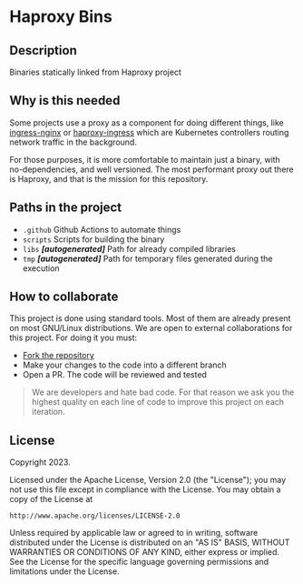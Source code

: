 # Haproxy Bins

## Description

Binaries statically linked from Haproxy project

## Why is this needed

Some projects use a proxy as a component for doing different things, 
like [ingress-nginx](https://github.com/kubernetes/ingress-nginx) or [haproxy-ingress](https://haproxy-ingress.github.io/)
which are Kubernetes controllers routing network traffic in the background. 

For those purposes, it is more comfortable to maintain just a binary, with no-dependencies, and well versioned. 
The most performant proxy out there is Haproxy, and that is the mission for this repository.

## Paths in the project

- `.github` Github Actions to automate things
- `scripts` Scripts for building the binary
- `libs` _**[autogenerated]**_ Path for already compiled libraries 
- `tmp` _**[autogenerated]**_ Path for temporary files generated during the execution

## How to collaborate

This project is done using standard tools. Most of them are already present on most GNU/Linux distributions. We are open to
external collaborations for this project. For doing it you must:
- [Fork the repository](https://github.com/prosimcorp/haproxy-bins/fork)
- Make your changes to the code into a different branch
- Open a PR. The code will be reviewed and tested

> We are developers and hate bad code. For that reason we ask you the highest quality on each line of code to improve
> this project on each iteration.

## License

Copyright 2023.

Licensed under the Apache License, Version 2.0 (the "License");
you may not use this file except in compliance with the License.
You may obtain a copy of the License at

    http://www.apache.org/licenses/LICENSE-2.0

Unless required by applicable law or agreed to in writing, software
distributed under the License is distributed on an "AS IS" BASIS,
WITHOUT WARRANTIES OR CONDITIONS OF ANY KIND, either express or implied.
See the License for the specific language governing permissions and
limitations under the License.
